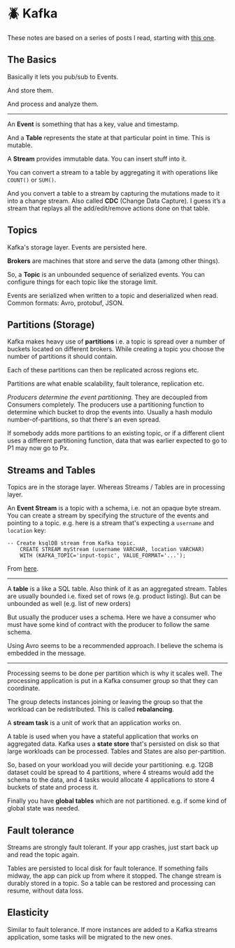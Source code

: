 # 🪲 Kafka 

These notes are based on a series of posts I read, starting with [this
one](https://www.confluent.io/blog/kafka-streams-tables-part-1-event-streaming/).

## The Basics

Basically it lets you pub/sub to Events.

And store them.

And process and analyze them.

---

An **Event** is something that has a key, value and timestamp.

And a **Table** represents the state at that particular point in time. This is
mutable. 

A **Stream** provides immutable data. You can insert stuff into it. 

You can convert a stream to a table by aggregating it with operations like
`COUNT()` or `SUM()`.

And you convert a table to a stream by capturing the mutations made to it into
a change stream. Also called **CDC** (Change Data Capture). I guess it’s a
stream that replays all the add/edit/remove actions done on that table.


## Topics

Kafka's storage layer. Events are persisted here.

**Brokers** are machines that store and serve the data (among other things).

So, a **Topic** is an unbounded sequence of serialized events. You can
configure things for each topic like the storage limit.

Events are serialized when written to a topic and deserialized when read.
Common formats: Avro, protobuf, JSON.

## Partitions (Storage)

Kafka makes heavy use of **partitions** i.e. a topic is spread over a number of
buckets located on different brokers. While creating a topic you choose the
number of partitions it should contain.

Each of these partitions can then be replicated across regions etc.

Partitions are what enable scalability, fault tolerance, replication etc.

*Producers determine the event partitioning.* They are decoupled from Consumers
completely. The producers use a partitioning function to determine which bucket
to drop the events into. Usually a hash modulo number-of-partitions, so that
there's an even spread.

If somebody adds more partitions to an existing topic, or if a different client
uses a different partitioning function, data that was earlier expected to go to
P1 may now go to Px.

## Streams and Tables

Topics are in the storage layer. Whereas Streams / Tables are in processing
layer.


An **Event Stream** is a topic with a schema, i.e. not an opaque byte stream.
You can create a stream by specifying the structure of the events and pointing
to a topic. e.g. here is a stream that's expecting a `username` and `location`
key:

```
-- Create ksqlDB stream from Kafka topic.	
	CREATE STREAM myStream (username VARCHAR, location VARCHAR)
	WITH (KAFKA_TOPIC='input-topic', VALUE_FORMAT='...');
```

From [here](https://www.confluent.io/blog/kafka-streams-tables-part-3-event-processing-fundamentals/).

---

A **table** is a like a SQL table. Also think of it as an aggregated stream.
Tables are usually bounded i.e. fixed set of rows (e.g. product listing). But
can be unbounded as well (e.g. list of new orders)

But usually the producer uses a schema. Here we have a consumer who must have
some kind of contract with the producer to follow the same schema.

Using Avro seems to be a recommended approach. I believe the schema is embedded
in the message.

---

Processing seems to be done per partition which is why it scales well. The
processing application is put in a Kafka consumer group so that they can
coordinate.

The group detects instances joining or leaving the group so that the workload
can be redistributed. This is called **rebalancing**.

A **stream task** is a unit of work that an application works on.

A table is used when you have a stateful application that works on aggregated
data. Kafka uses a **state store** that's persisted on disk so that large
workloads can be processed. Tables and States are also per-partition.

So, based on your workload you will decide your partitioning. e.g. 12GB dataset
could be spread to 4  partitions, where 4 streams would add the schema to the
data, and 4 tasks would allocate 4 applications to store 4 buckets of state and
process it.


Finally you have **global tables** which are not partitioned. e.g. if some kind
of global state was needed. 


## Fault tolerance

Streams are strongly fault tolerant. If your app crashes, just start back up
and read the topic again.

Tables are persisted to local disk for fault tolerance. If something fails
midway, the app can pick up from where it stopped. The change stream is durably
stored in a topic. So a table can be restored and processing can resume,
without data loss.

## Elasticity

Similar to fault tolerance. If more instances are added to a Kafka streams
application, some tasks will be migrated to the new ones.

